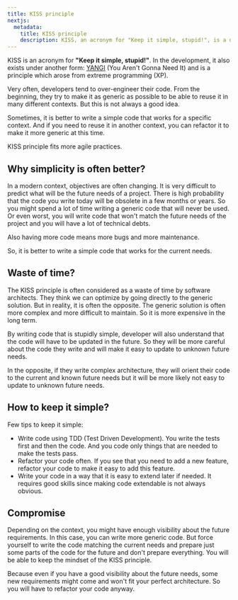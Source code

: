 ```yaml
---
title: KISS principle
nextjs:
  metadata:
    title: KISS principle
    description: KISS, an acronym for "Keep it simple, stupid!", is a design principle first noted by the U.S. Navy in 1960
---
```


KISS is an acronym for **"Keep it simple, stupid!"**. In the development, it also exists under another form: [YANGI](https://en.wikipedia.org/wiki/You_aren%27t_gonna_need_it) (You Aren't Gonna Need It) and is a principle which arose from extreme programming (XP).

Very often, developers tend to over-engineer their code. From the beginning, they try to make it as generic as possible to be able to reuse it in many different contexts. But this is not always a good idea.

Sometimes, it is better to write a simple code that works for a specific context. And if you need to reuse it in another context, you can refactor it to make it more generic at this time.

KISS principle fits more agile practices.

## Why simplicity is often better?

In a modern context, objectives are often changing. It is very difficult to predict what will be the future needs of a project.
There is high probability that the code you write today will be obsolete in a few months or years. So you might spend a lot of time writing a generic code that will never be used. Or even worst, you will write code that won't match the future needs of the project and you will have a lot of technical debts.

Also having more code means more bugs and more maintenance.

So, it is better to write a simple code that works for the current needs.

## Waste of time?

The KISS principle is often considered as a waste of time by software architects. They think we can optimize by going directly to the generic solution. But in reality, it is often the opposite. The generic solution is often more complex and more difficult to maintain. So it is more expensive in the long term.

By writing code that is stupidly simple, developer will also understand that the code will have to be updated in the future. So they will be more careful about the code they write and will make it easy to update to unknown future needs.

In the opposite, if they write complex architecture, they will orient their code to the current and known future needs but it will be more likely not easy to update to unknown future needs.

## How to keep it simple?

Few tips to keep it simple:

- Write code using TDD (Test Driven Development). You write the tests first and then the code. And you code only things that are needed to make the tests pass.
- Refactor your code often. If you see that you need to add a new feature, refactor your code to make it easy to add this feature.
- Write your code in a way that it is easy to extend later if needed. It requires good skills since making code extendable is not always obvious.

## Compromise

Depending on the context, you might have enough visibility about the future requirements. In this case, you can write more generic code. But force yourself to write the code matching the current needs and prepare just some parts of the code for the future and don't prepare everything. You will be able to keep the mindset of the KISS principle.

Because even if you have a good visibility about the future needs, some new requirements might come and won't fit your perfect architecture. So you will have to refactor your code anyway.
